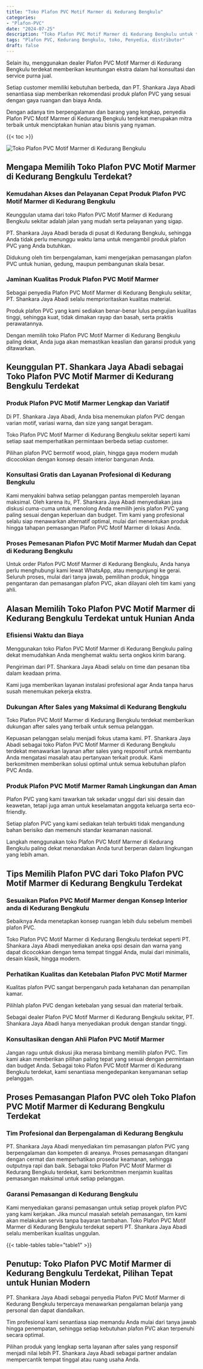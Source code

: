 ```yaml
---
title: "Toko Plafon PVC Motif Marmer di Kedurang Bengkulu"
categories: 
- "Plafon-PVC"
date: "2024-07-25"
description: "Toko Plafon PVC Motif Marmer di Kedurang Bengkulu untuk tempat tinggal, perkantoran, serta gerai. Material unggulan, beragam motif, pilihan warna menarik, dengan layanan instalasi oleh teknisi ahli serta kepastian resmi!|Jasa penjualan Plafon PVC Motif Marmer di Kedurang Bengkulu untuk kebutuhan hunian, office, maupun gerai, dengan material unggulan dan instalasi oleh tenaga ahli profesional dan kepastian resmi.|Pilihan Plafon PVC Motif Marmer di Kedurang Bengkulu yang terbukti untuk rumah, kantor, dan toko, dengan plafon berkualitas dan penempatan ditangani oleh tim profesional dan jaminan resmi.|Penjualan Plafon PVC Motif Marmer di Kedurang Bengkulu bagi tempat tinggal, office, dan ritel, dengan plafon berkualitas dan pemasangan ditangani oleh teknisi berpengalaman, dilengkapi beserta kepastian resmi.}"
tags: "Plafon PVC, Kedurang Bengkulu, toko, Penyedia, distributor"
draft: false
---
```


Selain itu, menggunakan dealer Plafon PVC Motif Marmer di Kedurang Bengkulu terdekat memberikan keuntungan ekstra dalam hal konsultasi dan service purna jual.

Setiap customer memiliki kebutuhan berbeda, dan PT. Shankara Jaya Abadi senantiasa siap memberikan rekomendasi produk plafon PVC yang sesuai dengan gaya ruangan dan biaya Anda.

Dengan adanya tim berpengalaman dan barang yang lengkap, penyedia Plafon PVC Motif Marmer di Kedurang Bengkulu terdekat merupakan mitra terbaik untuk menciptakan hunian atau bisnis yang nyaman.

{{< toc >}}

![Toko Plafon PVC Motif Marmer di Kedurang Bengkulu](/images/Plafon-PVC/Toko-Plafon-PVC-Motif-Marmer-di-Kedurang-Bengkulu.png)


## Mengapa Memilih Toko Plafon PVC Motif Marmer di Kedurang Bengkulu Terdekat?

### Kemudahan Akses dan Pelayanan Cepat Produk Plafon PVC Motif Marmer di Kedurang Bengkulu

Keunggulan utama dari toko Plafon PVC Motif Marmer di Kedurang Bengkulu sekitar adalah jalan yang mudah serta pelayanan yang sigap.

PT. Shankara Jaya Abadi berada di pusat di Kedurang Bengkulu, sehingga Anda tidak perlu menunggu waktu lama untuk mengambil produk plafon PVC yang Anda butuhkan.

Didukung oleh tim berpengalaman, kami mengerjakan pemasangan plafon PVC untuk hunian, gedung, maupun pembangunan skala besar.

### Jaminan Kualitas Produk Plafon PVC Motif Marmer

Sebagai penyedia Plafon PVC Motif Marmer di Kedurang Bengkulu sekitar, PT. Shankara Jaya Abadi selalu memprioritaskan kualitas material.

Produk plafon PVC yang kami sediakan benar-benar lulus pengujian kualitas tinggi, sehingga kuat, tidak dimakan rayap dan basah, serta praktis perawatannya.

Dengan memilih toko Plafon PVC Motif Marmer di Kedurang Bengkulu paling dekat, Anda juga akan memastikan keaslian dan garansi produk yang ditawarkan.

## Keunggulan PT. Shankara Jaya Abadi sebagai Toko Plafon PVC Motif Marmer di Kedurang Bengkulu Terdekat

### Produk Plafon PVC Motif Marmer Lengkap dan Variatif

Di PT. Shankara Jaya Abadi, Anda bisa menemukan plafon PVC dengan varian motif, variasi warna, dan size yang sangat beragam.

Toko Plafon PVC Motif Marmer di Kedurang Bengkulu sekitar seperti kami setiap saat memperhatikan permintaan berbeda setiap customer.

Pilihan plafon PVC bermotif wood, plain, hingga gaya modern mudah dicocokkan dengan konsep desain interior bangunan Anda.

### Konsultasi Gratis dan Layanan Profesional di Kedurang Bengkulu

Kami menyakini bahwa setiap pelanggan pantas memperoleh layanan maksimal. Oleh karena itu, PT. Shankara Jaya Abadi menyediakan jasa diskusi cuma-cuma untuk menolong Anda memilih jenis plafon PVC yang paling sesuai dengan keperluan dan budget. Tim kami yang profesional selalu siap menawarkan alternatif optimal, mulai dari menentukan produk hingga tahapan pemasangan Plafon PVC Motif Marmer di lokasi Anda.

### Proses Pemesanan Plafon PVC Motif Marmer Mudah dan Cepat di Kedurang Bengkulu

Untuk order Plafon PVC Motif Marmer di Kedurang Bengkulu, Anda hanya perlu menghubungi kami lewat WhatsApp, atau mengunjungi ke gerai. Seluruh proses, mulai dari tanya jawab, pemilihan produk, hingga pengantaran dan pemasangan plafon PVC, akan dilayani oleh tim kami yang ahli.

## Alasan Memilih Toko Plafon PVC Motif Marmer di Kedurang Bengkulu Terdekat untuk Hunian Anda

### Efisiensi Waktu dan Biaya

Menggunakan toko Plafon PVC Motif Marmer di Kedurang Bengkulu paling dekat memudahkan Anda menghemat waktu serta ongkos kirim barang.

Pengiriman dari PT. Shankara Jaya Abadi selalu on time dan pesanan tiba dalam keadaan prima.

Kami juga memberikan layanan instalasi profesional agar Anda tanpa harus susah menemukan pekerja ekstra.

### Dukungan After Sales yang Maksimal di Kedurang Bengkulu

Toko Plafon PVC Motif Marmer di Kedurang Bengkulu terdekat memberikan dukungan after sales yang terbaik untuk semua pelanggan.

Kepuasan pelanggan selalu menjadi fokus utama kami. PT. Shankara Jaya Abadi sebagai toko Plafon PVC Motif Marmer di Kedurang Bengkulu terdekat menawarkan layanan after sales yang responsif untuk membantu Anda mengatasi masalah atau pertanyaan terkait produk. Kami berkomitmen memberikan solusi optimal untuk semua kebutuhan plafon PVC Anda.

### Produk Plafon PVC Motif Marmer Ramah Lingkungan dan Aman

Plafon PVC yang kami tawarkan tak sekadar unggul dari sisi desain dan keawetan, tetapi juga aman untuk keselamatan anggota keluarga serta eco-friendly.

Setiap plafon PVC yang kami sediakan telah terbukti tidak mengandung bahan berisiko dan memenuhi standar keamanan nasional.

Langkah menggunakan toko Plafon PVC Motif Marmer di Kedurang Bengkulu paling dekat menandakan Anda turut berperan dalam lingkungan yang lebih aman.

## Tips Memilih Plafon PVC dari Toko Plafon PVC Motif Marmer di Kedurang Bengkulu Terdekat

### Sesuaikan Plafon PVC Motif Marmer dengan Konsep Interior anda di Kedurang Bengkulu

Sebaiknya Anda menetapkan konsep ruangan lebih dulu sebelum membeli plafon PVC.

Toko Plafon PVC Motif Marmer di Kedurang Bengkulu terdekat seperti PT. Shankara Jaya Abadi menyediakan aneka opsi desain dan warna yang dapat dicocokkan dengan tema tempat tinggal Anda, mulai dari minimalis, desain klasik, hingga modern.

### Perhatikan Kualitas dan Ketebalan Plafon PVC Motif Marmer

Kualitas plafon PVC sangat berpengaruh pada ketahanan dan penampilan kamar.

Pilihlah plafon PVC dengan ketebalan yang sesuai dan material terbaik.

Sebagai dealer Plafon PVC Motif Marmer di Kedurang Bengkulu sekitar, PT. Shankara Jaya Abadi hanya menyediakan produk dengan standar tinggi.

### Konsultasikan dengan Ahli Plafon PVC Motif Marmer

Jangan ragu untuk diskusi jika merasa bimbang memilih plafon PVC. Tim kami akan memberikan pilihan paling tepat yang sesuai dengan permintaan dan budget Anda. Sebagai toko Plafon PVC Motif Marmer di Kedurang Bengkulu terdekat, kami senantiasa mengedepankan kenyamanan setiap pelanggan.

## Proses Pemasangan Plafon PVC oleh Toko Plafon PVC Motif Marmer di Kedurang Bengkulu Terdekat

### Tim Profesional dan Berpengalaman di Kedurang Bengkulu

PT. Shankara Jaya Abadi menyediakan tim pemasangan plafon PVC yang berpengalaman dan kompeten di areanya. Proses pemasangan ditangani dengan cermat dan memperhatikan prosedur keamanan, sehingga outputnya rapi dan baik. Sebagai toko Plafon PVC Motif Marmer di Kedurang Bengkulu terdekat, kami berkomitmen menjamin kualitas pemasangan maksimal untuk setiap pelanggan.

### Garansi Pemasangan di Kedurang Bengkulu

Kami menyediakan garansi pemasangan untuk setiap proyek plafon PVC yang kami kerjakan. Jika muncul masalah setelah pemasangan, tim kami akan melakukan servis tanpa bayaran tambahan. Toko Plafon PVC Motif Marmer di Kedurang Bengkulu terdekat seperti PT. Shankara Jaya Abadi selalu memberikan kualitas unggulan.

{{< table-tables table="table1" >}}

## Penutup: Toko Plafon PVC Motif Marmer di Kedurang Bengkulu Terdekat, Pilihan Tepat untuk Hunian Modern

PT. Shankara Jaya Abadi sebagai penyedia Plafon PVC Motif Marmer di Kedurang Bengkulu terpercaya menawarkan pengalaman belanja yang personal dan dapat diandalkan.

Tim profesional kami senantiasa siap memandu Anda mulai dari tanya jawab hingga penempatan, sehingga setiap kebutuhan plafon PVC akan terpenuhi secara optimal.

Pilihan produk yang lengkap serta layanan after sales yang responsif menjadi nilai lebih PT. Shankara Jaya Abadi sebagai partner andalan mempercantik tempat tinggal atau ruang usaha Anda.
